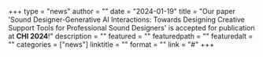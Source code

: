 +++
type = "news"
author = ""
date = "2024-01-19"
title = "Our paper 'Sound Designer-Generative AI Interactions: Towards Designing Creative Support Tools for Professional Sound Designers' is accepted for publication at **CHI 2024**!"
description = ""
featured = ""
featuredpath = ""
featuredalt = ""
categories = ["news"]
linktitle = ""
format = ""
link = "#"
+++